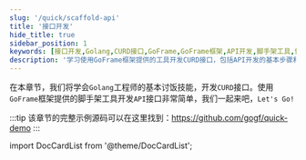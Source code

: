 ```yaml
---
slug: '/quick/scaffold-api'
title: '接口开发'
hide_title: true
sidebar_position: 1
keywords: [接口开发,Golang,CURD接口,GoFrame,GoFrame框架,API开发,脚手架工具,快速演示,源码示例,Go开发]
description: '学习使用GoFrame框架提供的工具开发CURD接口，包括API开发的基本步骤和技巧，并提供完整示例源码以供参考，帮助初学者快速上手接口开发。'
---
```


在本章节，我们将学会`Golang`工程师的基本讨饭技能，开发`CURD`接口。使用`GoFrame`框架提供的脚手架工具开发`API`接口非常简单，我们一起来吧，`Let's Go!`

:::tip
该章节的完整示例源码可以在这里找到：https://github.com/gogf/quick-demo
:::

import DocCardList from '@theme/DocCardList';

<DocCardList />
